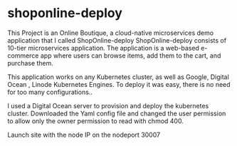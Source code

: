 # shoponline-deploy

This Project is an Online Boutique, a cloud-native microservices demo application that I called ShopOnline-deploy
ShopOnline-deploy consists of 10-tier microservices application. The application is a web-based e-commerce app where users can browse items, add them to the cart, and purchase them.

This application works on any Kubernetes cluster, as well as Google, Digital Ocean , Linode Kubernetes Engines. To deploy it was easy, there is no need for too many configurations..

I used a Digital Ocean server to provision and deploy the kubernetes cluster. Downloaded the Yaml config file and changed the user permission to allow only the owner permission to read with chmod 400.

Launch site with the node IP on the nodeport 30007
